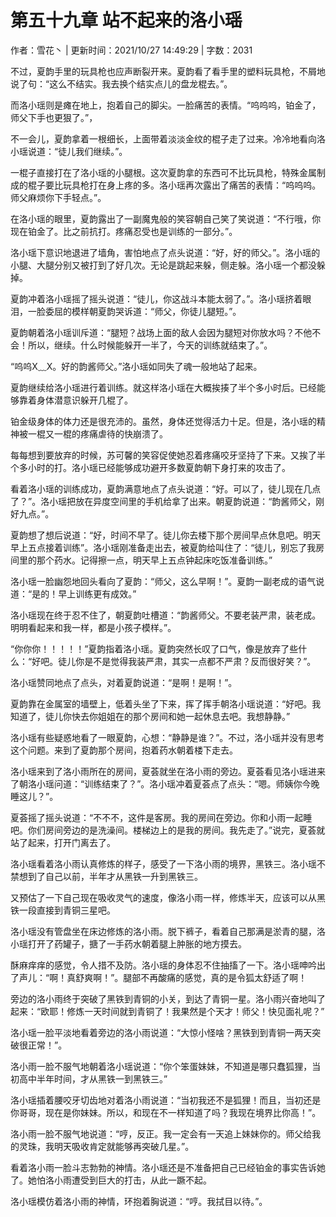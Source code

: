 # 第五十九章 站不起来的洛小瑶

作者：雪花丶 | 更新时间：2021/10/27 14:49:29 | 字数：2031

不过，夏韵手里的玩具枪也应声断裂开来。夏韵看了看手里的塑料玩具枪，不屑地说了句：“这么不结实。我去换个结实点儿的盘龙棍去。”。

而洛小瑶则是瘫在地上，抱着自己的脚尖。一脸痛苦的表情。“呜呜呜，铂金了，师父下手也更狠了。”，

不一会儿，夏韵拿着一根细长，上面带着淡淡金纹的棍子走了过来。冷冷地看向洛小瑶说道：“徒儿我们继续。”。

一棍子直接打在了洛小瑶的小腿根。这次夏韵拿的东西可不比玩具枪，特殊金属制成的棍子要比玩具枪打在身上疼的多。洛小瑶再次露出了痛苦的表情：“呜呜呜。师父麻烦你下手轻点。”。

在洛小瑶的眼里，夏韵露出了一副魔鬼般的笑容朝自己笑了笑说道：“不行哦，你现在铂金了。比之前抗打。疼痛忍受也是训练的一部分。”。

洛小瑶下意识地退进了墙角，害怕地点了点头说道：“好，好的师父。”。洛小瑶的小腿、大腿分别又被打到了好几次。无论是跳起来躲，侧走躲。洛小瑶一个都没躲掉。

夏韵冲着洛小瑶摇了摇头说道：“徒儿，你这战斗本能太弱了。”。洛小瑶挤着眼泪，一脸委屈的模样朝夏韵哭诉道：“师父，你徒儿腿短。”。

夏韵朝着洛小瑶训斥道：“腿短？战场上面的敌人会因为腿短对你放水吗？不他不会！所以，继续。什么时候能躲开一半了，今天的训练就结束了。”。

“呜呜X﹏X。好的韵酱师父。”洛小瑶如同失了魂一般地站了起来。

夏韵继续给洛小瑶进行着训练。就这样洛小瑶在大概挨揍了半个多小时后。已经能够靠着身体潜意识躲开几棍了。

铂金级身体的体力还是很充沛的。虽然，身体还觉得活力十足。但是，洛小瑶的精神被一棍又一棍的疼痛虐待的快崩溃了。

每每想到要放弃的时候，苏可馨的笑容促使她忍着疼痛咬牙坚持了下来。又挨了半个多小时的打。洛小瑶已经能够成功避开多数夏韵朝下身打来的攻击了。

看着洛小瑶的训练成功，夏韵满意地点了点头说道：“好。可以了，徒儿现在几点了？”。洛小瑶把放在异度空间里的手机给拿了出来。朝夏韵说道：“韵酱师父，刚好九点。”。

夏韵想了想后说道：“好，时间不早了。徒儿你去楼下那个房间早点休息吧。明天早上五点接着训练”。洛小瑶刚准备走出去，被夏韵给叫住了：“徒儿，别忘了我房间里的那个药水。记得擦一点，明天早上五点钟起床吃饭准备训练。”

洛小瑶一脸幽怨地回头看向了夏韵：“师父，这么早啊！”。夏韵一副老成的语气说道：“是的！早上训练更有成效。”

洛小瑶现在终于忍不住了，朝夏韵吐槽道：“韵酱师父。不要老装严肃，装老成。明明看起来和我一样，都是小孩子模样。”。

“你你你！！！！！”夏韵指着洛小瑶。夏韵突然长叹了口气，像是放弃了些什么：“好吧。徒儿你是不是觉得我装严肃，其实一点都不严肃？反而很好笑？”。

洛小瑶赞同地点了点头，对着夏韵说道：“是啊！是啊！”。

夏韵靠在金属室的墙壁上，低着头坐了下来，挥了挥手朝洛小瑶说道：“好吧。我知道了，徒儿你快去你姐姐在的那个房间和她一起休息去吧。我想静静。”

洛小瑶有些疑惑地看了一眼夏韵，心想：“静静是谁？”。不过，洛小瑶并没有思考这个问题。来到了夏韵那个房间，抱着药水朝着楼下走去。

洛小瑶来到了洛小雨所在的房间，夏荟就坐在洛小雨的旁边。夏荟看见洛小瑶进来了朝洛小瑶问道：“训练结束了？”。洛小瑶冲着夏荟点了点头：“嗯。师姨你今晚睡这儿？”。

夏荟摇了摇头说道：“不不不，这件是客房。我的房间在旁边。你和小雨一起睡吧。你们房间旁边的是洗澡间。楼梯边上的是我的房间。我先走了。”说完，夏荟就站了起来，打开门离去了。

洛小瑶看着洛小雨认真修炼的样子，感受了一下洛小雨的境界，黑铁三。洛小瑶不禁想到了自己以前，半年才从黑铁一升到黑铁三。

又预估了一下自己现在吸收灵气的速度，像洛小雨一样，修炼半天，应该可以从黑铁一段直接到青铜三星吧。

洛小瑶没有管盘坐在床边修炼的洛小雨。脱下裤子，看着自己那满是淤青的腿，洛小瑶打开了药罐子，搪了一手药水朝着腿上肿胀的地方摸去。

酥麻痒痒的感觉，令人措不及防。洛小瑶的身体忍不住抽搐了一下。洛小瑶呻吟出了声儿：“啊！真舒爽啊！”。腿部不再酸痛的感觉，真的是令狐太舒适了啊！

旁边的洛小雨终于突破了黑铁到青铜的小关，到达了青铜一星。洛小雨兴奋地叫了起来：“欧耶！修炼一天时间就到青铜了！我果然是个天才！师父！快见面礼呢？”

洛小瑶一脸平淡地看着旁边的洛小雨说道：“大惊小怪啥？黑铁到到青铜一两天突破很正常！”。

洛小雨一脸不服气地朝着洛小瑶说道：“你个笨蛋妹妹，不知道是哪只蠢狐狸，当初高中半年时间，才从黑铁一到黑铁三。”

洛小瑶插着腰咬牙切齿地对着洛小雨说道：“当初我还不是狐狸！而且，当初还是你哥哥，现在是你妹妹。所以，和现在不一样知道了吗？我现在境界比你高！”。

洛小雨一脸不服气地说道：“哼，反正。我一定会有一天追上妹妹你的。师父给我的灵珠，我明天吸收肯定就能够再突破几星。”。

看着洛小雨一脸斗志勃勃的神情。洛小瑶还是不准备把自己已经铂金的事实告诉她了。她怕洛小雨遭受到巨大的打击，从此一蹶不起。

洛小瑶模仿着洛小雨的神情，环抱着胸说道：“哼。我拭目以待。”。

